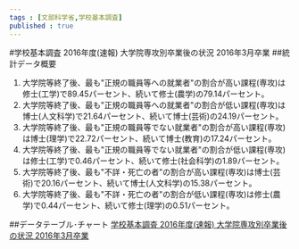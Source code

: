 ```yaml
--- 
tags : [文部科学省,学校基本調査] 
published : true
---
```

#学校基本調査 2016年度(速報) 大学院専攻別卒業後の状況 2016年3月卒業 
##統計データ概要
1. 大学院等終了後、最も"正規の職員等への就業者"の割合が高い課程(専攻)は修士(工学)で89.45パーセント、続いて修士(農学)の79.14パーセント。
1. 大学院等終了後、最も"正規の職員等への就業者"の割合が低い課程(専攻)は博士(人文科学)で21.64パーセント、続いて博士(芸術)の24.19パーセント。
1. 大学院等終了後、最も"正規の職員等でない就業者"の割合が高い課程(専攻)は博士(理学)で22.72パーセント、続いて博士(教育)の17.24パーセント。
1. 大学院等終了後、最も"正規の職員等でない就業者"の割合が低い課程(専攻)は修士(工学)で0.46パーセント、続いて修士(社会科学)の1.89パーセント。
1. 大学院等終了後、最も"不詳・死亡の者"の割合が高い課程(専攻)は博士(芸術)で20.16パーセント、続いて博士(人文科学)の15.38パーセント。
1. 大学院等終了後、最も"不詳・死亡の者"の割合が低い課程(専攻)は修士(農学)で0.44パーセント、続いて修士(理学)の0.51パーセント。



##データテーブル･チャート
[学校基本調査 2016年度(速報) 大学院専攻別卒業後の状況 2016年3月卒業 ](http://knowledgevault.saecanet.com/charts/am-consulting.co.jp-2016-08-04-20-53-01.html)
